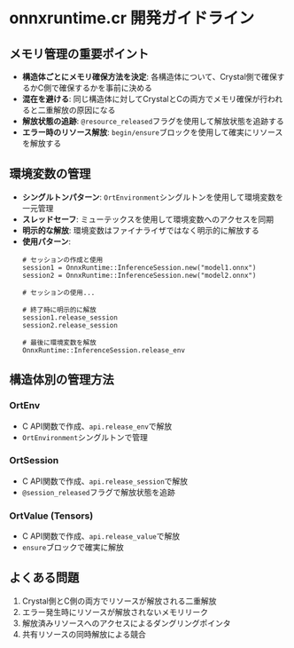 # onnxruntime.cr 開発ガイドライン

## メモリ管理の重要ポイント

- **構造体ごとにメモリ確保方法を決定**: 各構造体について、Crystal側で確保するかC側で確保するかを事前に決める
- **混在を避ける**: 同じ構造体に対してCrystalとCの両方でメモリ確保が行われると二重解放の原因になる
- **解放状態の追跡**: `@resource_released`フラグを使用して解放状態を追跡する
- **エラー時のリソース解放**: `begin/ensure`ブロックを使用して確実にリソースを解放する

## 環境変数の管理

- **シングルトンパターン**: `OrtEnvironment`シングルトンを使用して環境変数を一元管理
- **スレッドセーフ**: ミューテックスを使用して環境変数へのアクセスを同期
- **明示的な解放**: 環境変数はファイナライザではなく明示的に解放する
- **使用パターン**:
  ```crystal
  # セッションの作成と使用
  session1 = OnnxRuntime::InferenceSession.new("model1.onnx")
  session2 = OnnxRuntime::InferenceSession.new("model2.onnx")
  
  # セッションの使用...
  
  # 終了時に明示的に解放
  session1.release_session
  session2.release_session
  
  # 最後に環境変数を解放
  OnnxRuntime::InferenceSession.release_env
  ```

## 構造体別の管理方法

### OrtEnv
- C API関数で作成、`api.release_env`で解放
- `OrtEnvironment`シングルトンで管理

### OrtSession
- C API関数で作成、`api.release_session`で解放
- `@session_released`フラグで解放状態を追跡

### OrtValue (Tensors)
- C API関数で作成、`api.release_value`で解放
- `ensure`ブロックで確実に解放

## よくある問題

1. Crystal側とC側の両方でリソースが解放される二重解放
2. エラー発生時にリソースが解放されないメモリリーク
3. 解放済みリソースへのアクセスによるダングリングポインタ
4. 共有リソースの同時解放による競合
